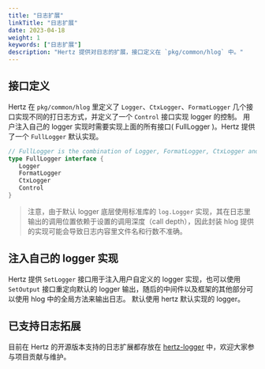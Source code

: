 ```yaml
---
title: "日志扩展"
linkTitle: "日志扩展"
date: 2023-04-18
weight: 1
keywords: ["日志扩展"]
description: "Hertz 提供对日志的扩展，接口定义在 `pkg/common/hlog` 中。"
---
```


## 接口定义

Hertz 在 `pkg/common/hlog` 里定义了 `Logger`、`CtxLogger`、`FormatLogger` 几个接口实现不同的打日志方式，并定义了一个 `Control` 接口实现 logger 的控制。
用户注入自己的 logger 实现时需要实现上面的所有接口( FullLogger )。Hertz 提供了一个 `FullLogger` 默认实现。

```go
// FullLogger is the combination of Logger, FormatLogger, CtxLogger and Control.
type FullLogger interface {
   Logger
   FormatLogger
   CtxLogger
   Control
}
```

> 注意，由于默认 logger 底层使用标准库的 `log.Logger` 实现，其在日志里输出的调用位置依赖于设置的调用深度（call depth），因此封装 hlog 提供的实现可能会导致日志内容里文件名和行数不准确。

## 注入自己的 logger 实现

Hertz 提供 `SetLogger` 接口用于注入用户自定义的 logger 实现，也可以使用 `SetOutput` 接口重定向默认的 logger 输出，随后的中间件以及框架的其他部分可以使用 hlog 中的全局方法来输出日志。
默认使用 hertz 默认实现的 logger。

## 已支持日志拓展

目前在 Hertz 的开源版本支持的日志扩展都存放在 [hertz-logger](https://github.com/hertz-contrib/logger) 中，欢迎大家参与项目贡献与维护。
